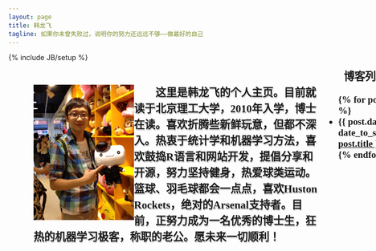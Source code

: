 ```yaml
---
layout: page
title: 韩龙飞
tagline: 如果你未曾失败过，说明你的努力还远远不够——做最好的自己
---
```

{% include JB/setup %}

<script type="text/javascript" src="js/jquery.pngFix.js"></script>
<script type="text/javascript">$(document).ready(function(){ $(document).pngFix(); });</script>
<script type="text/javascript" src="js/swfobject.js"></script>

<script type="text/javascript">
var flashvars = {};
flashvars.xml = "config.xml";
flashvars.font = "font.swf";
var attributes = {};
attributes.wmode = "transparent";
attributes.id = "slider";
swfobject.embedSWF("design3edge.swf", "content_slider", "575", "265", "9", "expressInstall.swf", flashvars, attributes);
</script>

<div style="width:1000px; height:600px; margin: 10px 50px">
<div style="float:left; width:575px">

<div id="content_slider"> <a href="http://www.adobe.com/go/getflashplayer"> <img src="http://www.adobe.com/images/shared/download_buttons/get_flash_player.gif" alt="" /> </a> </div>

<div style="height:15px"> </div>

<div style="height:270px; width:575px">
<img src="/img/personal.jpg" width="200" height="270" align="left"/>

<span style="align: right; margin-left:2em; text-align:center; font-family: KaiTi; font-weight: bold; line-height:1.5em; overflow:visible; font-size:16pt; text-shadow:#f3f3f3 1px 1px 0px, #b2b2b2 1px 2px 0">
这里是韩龙飞的个人主页。目前就读于北京理工大学，2010年入学，博士在读。喜欢折腾些新鲜玩意，但都不深入。热衷于统计学和机器学习方法，喜欢鼓捣R语言和网站开发，提倡分享和开源，努力坚持健身，热爱球类运动。篮球、羽毛球都会一点点，喜欢Huston Rockets，绝对的Arsenal支持者。目前，正努力成为一名优秀的博士生，狂热的机器学习极客，称职的老公。愿未来一切顺利！
</span>
</div>
</div>

<div style="float:left; width:225px">
<span style="align: right; margin-left:2em; text-align:center; font-family: KaiTi; font-weight: bold; line-height:1.5em; font-size:16pt">
博客列表
</span>
<ul class="posts" style="font-family: KaiTi; font-weight: bold; font-size: 14pt">
  {% for post in site.posts %}
    <li><span>{{ post.date | date_to_string }}</span> &raquo; <a href="{{ BASE_PATH }}{{ post.url }}">{{ post.title }}</a></li>
  {% endfor %}
</ul>
</div>
</div>

